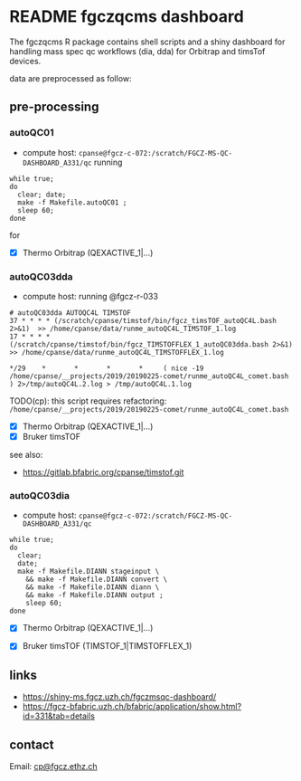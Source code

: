 # README fgczqcms dashboard

The fgczqcms R package contains shell scripts and a shiny dashboard for handling
mass spec qc workflows (dia, dda) for Orbitrap and timsTof devices.

data are preprocessed as follow:

## pre-processing 

### autoQC01 

- compute host: `cpanse@fgcz-c-072:/scratch/FGCZ-MS-QC-DASHBOARD_A331/qc`
running 

```
while true;
do 
  clear; date;
  make -f Makefile.autoQC01 ;
  sleep 60;
done
```

for 

- [x] Thermo Orbitrap (QEXACTIVE_1|...)

### autoQC03dda
- compute host: running @fgcz-r-033

```
# autoQC03dda AUTOQC4L TIMSTOF
37 * * * * (/scratch/cpanse/timstof/bin/fgcz_timsTOF_autoQC4L.bash   2>&1)  >> /home/cpanse/data/runme_autoQC4L_TIMSTOF_1.log 
17 * * * * (/scratch/cpanse/timstof/bin/fgcz_TIMSTOFFLEX_1_autoQC03dda.bash 2>&1) >> /home/cpanse/data/runme_autoQC4L_TIMSTOFFLEX_1.log 

*/29    *       *       *       *     ( nice -19 /home/cpanse/__projects/2019/20190225-comet/runme_autoQC4L_comet.bash ) 2>/tmp/autoQC4L.2.log > /tmp/autoQC4L.1.log
```

TODO(cp): this script requires refactoring: `/home/cpanse/__projects/2019/20190225-comet/runme_autoQC4L_comet.bash`

- [x] Thermo Orbitrap (QEXACTIVE_1|...)
- [x] Bruker timsTOF 

see also:
- https://gitlab.bfabric.org/cpanse/timstof.git

### autoQC03dia
- compute host: `cpanse@fgcz-c-072:/scratch/FGCZ-MS-QC-DASHBOARD_A331/qc`

```
while true;
do 
  clear;
  date;
  make -f Makefile.DIANN stageinput \
    && make -f Makefile.DIANN convert \
    && make -f Makefile.DIANN diann \
    && make -f Makefile.DIANN output ;
    sleep 60;
done
```

- [x] Thermo Orbitrap (QEXACTIVE_1|...)
- [x] Bruker timsTOF  (TIMSTOF_1|TIMSTOFFLEX_1)


## links

- https://shiny-ms.fgcz.uzh.ch/fgczmsqc-dashboard/
- https://fgcz-bfabric.uzh.ch/bfabric/application/show.html?id=331&tab=details

## contact

Email: cp@fgcz.ethz.ch
